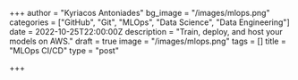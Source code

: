 +++
author = "Kyriacos Antoniades"
bg_image = "/images/mlops.png"
categories = ["GitHub", "Git", "MLOps", "Data Science", "Data Engineering"]
date = 2022-10-25T22:00:00Z
description = "Train, deploy, and host your models on AWS."
draft = true
image = "/images/mlops.png"
tags = []
title = "MLOps CI/CD"
type = "post"

+++

